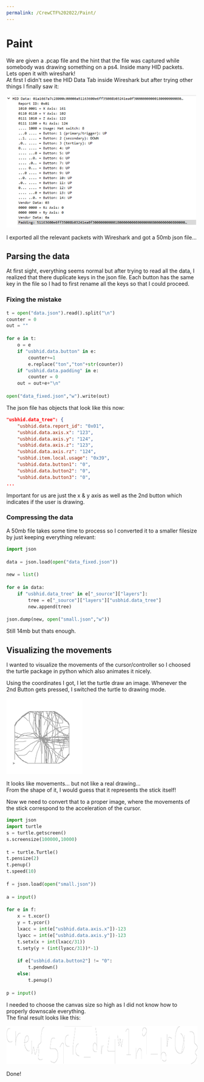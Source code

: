 ```yaml
---
permalink: /CrewCTF%202022/Paint/
---
```


# Paint

We are given a .pcap file and the hint that the file was captured while somebody was drawing something on a ps4. Inside many HID packets.<br/>
Lets open it with wireshark! <br/>
At first I didn't see the HID Data Tab inside Wireshark but after trying other things I finally saw it:

<img src="./Paint/hiddata.png" width="500" height="350" />

I exported all the relevant packets with Wireshark and got a 50mb json file...

## Parsing the data

At first sight, everything seems normal but after trying to read all the data, I realized that there duplicate keys in the json file. Each button has the same key in the file so I had to first rename all the keys so that I could proceed.

### Fixing the mistake
```py
t = open("data.json").read().split("\n")
counter = 0
out = ""

for e in t:
    o = e
    if "usbhid.data.button" in e:
        counter+=1
        e.replace("ton","ton"+str(counter))
    if "usbhid.data.padding" in e:
        counter = 0
    out = out+e+"\n"

open("data_fixed.json","w").write(out)
```

The json file has objects that look like this now:

```json
"usbhid.data_tree": {
    "usbhid.data.report_id": "0x01",
    "usbhid.data.axis.x": "123",
    "usbhid.data.axis.y": "124",
    "usbhid.data.axis.z": "123",
    "usbhid.data.axis.rz": "124",
    "usbhid.item.local.usage": "0x39",
    "usbhid.data.button1": "0",
    "usbhid.data.button2": "0",
    "usbhid.data.button3": "0",
...
```
Important for us are just the x & y axis as well as the 2nd button which indicates if the user is drawing.
### Compressing the data
A 50mb file takes some time to process so I converted it to a smaller filesize by just keeping everything relevant:
```py
import json

data = json.load(open("data_fixed.json"))

new = list()

for e in data:
    if "usbhid.data_tree" in e["_source"]["layers"]:
        tree = e["_source"]["layers"]["usbhid.data_tree"]
        new.append(tree)

json.dump(new, open("small.json","w"))
```

Still 14mb but thats enough.

## Visualizing the movements

I wanted to visualize the movements of the cursor/controller so I choosed the turtle package in python which also animates it nicely.

Using the coordinates I got, I let the turtle draw an image. Whenever the 2nd Button gets pressed, I switched the turtle to drawing mode.

<img src="./Paint/turtle.png" width="200" height="200" />

It looks like movements... but not like a real drawing... <br/> From the shape of it, I would guess that it represents the stick itself!

Now we need to convert that to a proper image, where the movements of the stick correspond to the acceleration of the cursor.

```py
import json
import turtle
s = turtle.getscreen()
s.screensize(100000,10000)

t = turtle.Turtle()
t.pensize(2)
t.penup()
t.speed(10)

f = json.load(open("small.json"))

a = input()

for e in f:
    x = t.xcor()
    y = t.ycor()
    lxacc = int(e["usbhid.data.axis.x"])-123
    lyacc = int(e["usbhid.data.axis.y"])-123
    t.setx(x + int(lxacc/31))
    t.sety(y + (int(lyacc/31))*-1)

    if e["usbhid.data.button2"] != "0":
        t.pendown()
    else:
        t.penup()

p = input()
```
I needed to choose the canvas size so high as I did not know how to properly downscale everything. <br/>
The final result looks like this:

<img src="./Paint/flag.jpg" width="1000" height="100" />

Done!
